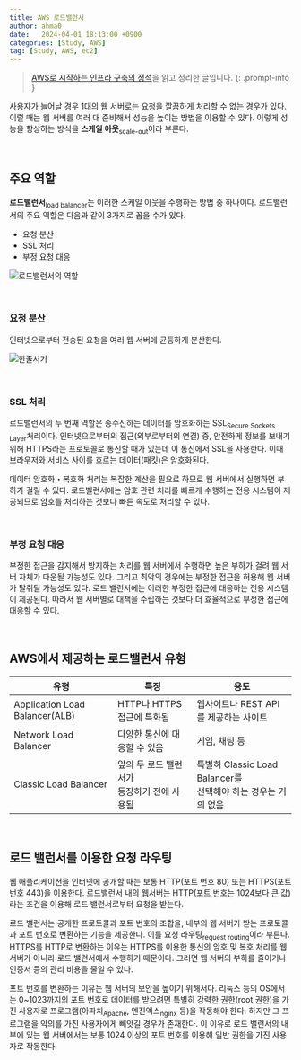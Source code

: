 ```yaml
---
title: AWS 로드밸런서
author: ahma0
date:   2024-04-01 18:13:00 +0900
categories: [Study, AWS]
tag: [Study, AWS, ec2]
---
```


> [AWS로 시작하는 인프라 구축의 정석](https://product.kyobobook.co.kr/detail/S000061353999)을 읽고 정리한 글입니다.
{: .prompt-info }

사용자가 늘어날 경우 1대의 웹 서버로는 요청을 깔끔하게 처리할 수 없는 경우가 있다. 이럴 때는
웹 서버를 여러 대 준비해서 성능을 높이는 방법을 이용할 수 있다. 이렇게 성능을 향상하는 방식을
**스케일 아웃**<sub>scale-out</sub>이라 부른다.

<br>

## 주요 역할

**로드밸런서**<sub>load balancer</sub>는 이러한 스케일 아웃을 수행하는 방법 중 하나이다. 로드밸런서의 주요 역할은 다음과 같이 3가지로 꼽을 수가 있다.

- 요청 분산
- SSL 처리
- 부정 요청 대응

![로드밸런서의 역할](https://github.com/ahma0/ahma0.github.io/assets/84761609/ffe7cb7d-ad38-4bac-a6a7-47bfbaf7198d)

<br>

### 요청 분산

인터넷으로부터 전송된 요청을 여러 웹 서버에 균등하게 분산한다.

![한줄서기](https://github.com/ahma0/ahma0.github.io/assets/84761609/cef699c1-7a69-48b3-8cbc-aa3385f1b126)

<br>

### SSL 처리

로드밸런서의 두 번째 역할은 송수신하는 데이터를 암호화하는 SSL<sub>Secure Sockets Layer</sub>처리이다. 인터넷으로부터의 접근(외부로부터의 연결) 중, 안전하게 정보를 보내기 위해 HTTPS라는 프로토콜로 통신할 때가 있는데 이 통신에서 SSL을 사용한다. 이때 브라우저와 서비스 사이를 흐르는 데이터(패킷)은 암호화된다. 

데이터 암호화・복호화 처리는 복잡한 계산을 필요로 하므로 웹 서버에서 실행하면 부하가 걸릴 수 있다. 로드벨런서에는 암호 관련 처리를 빠르게 수행하는 전용 시스템이 제공되므로 암호를 처리하는 것보다 빠른 속도로 처리할 수 있다.

<br>

### 부정 요청 대응

부정한 접근을 감지해서 방지하는 처리를 웹 서버에서 수행하면 높은 부하가 걸려 웹 서버 자체가 다운될 가능성도 있다. 그리고 최악의 경우에는 부정한 접근을 허용해 웹 서버가 탈취될 가능성도 있다. 로드 밸런서에는 이러한 부정한 접근에 대응하는 전용 시스템이 제공된다. 따라서 웹 서버별로 대책을 수립하는 것보다 더 효율적으로 부정한 접근에 대응할 수 있다.

<br>

## AWS에서 제공하는 로드밸런서 유형


| 유형 | 특징 | 용도 |
| --- | --- | --- |
| Application Load Balancer(ALB) | HTTP나 HTTPS 접근에 특화됨 | 웹사이트나 REST API를 제공하는 사이트 |
| Network Load Balancer | 다양한 통신에 대응할 수 있음 | 게임, 채팅 등 |
| Classic Load Balancer | 앞의 두 로드 밸런서가 <br>등장하기 전에 사용됨 | 특별히 Classic Load Balancer를<br>선택해야 하는 경우는 거의 없음 |

<br>

## 로드 밸런서를 이용한 요청 라우팅

웹 애플리케이션을 인터넷에 공개할 때는 보통 HTTP(포트 번호 80) 또는 HTTPS(포트 번호 443)을 이용한다. 로드밸런서 내의 웹서버는 HTTP(포트 번호는 1024보다 큰 값)라는 조건을 이용해 로드 밸런서로부터 요청을 받는다.

로드 밸런서는 공개한 프로토콜과 포트 번호의 조합을, 내부의 웹 서버가 받는 프로토콜과 포트 번호로 변환하는 기능을 제공한다. 이를 요청 라우팅<sub>request routing</sub>이라 부른다. HTTPS를 HTTP로 변환하는 이유는 HTTPS를 이용한 통신의 암호 및 복호 처리를 웹 서버가 아니라 로드 밸런서에서 수행하기 때문이다. 그러면 웹 서버의 부하를 줄이거나 인증서 등의 관리 비용을 줄일 수 있다.

포트 번호를 변환하는 이유는 웹 서버의 보안을 높이기 위해서다. 리눅스 등의 OS에서는 0~1023까지의 포트 번호로 데이터를 받으려면 특별히 강력한 권한(root 권한)을 가진 사용자로 프로그램(아파치<sub>Apache</sub>, 엔진엑스<sub>nginx</sub> 등)을 작동해야 한다. 하지만 그 프로그램을 악의를 가진 사용자에게 빼앗길 경우가 존재한다. 이 이유로 로드 밸런서의 내부에 있는 웹 서버에서는 보통 1024 이상의 포트 번호를 이용해 일반 권한을 가진 사용자로 작동한다.

